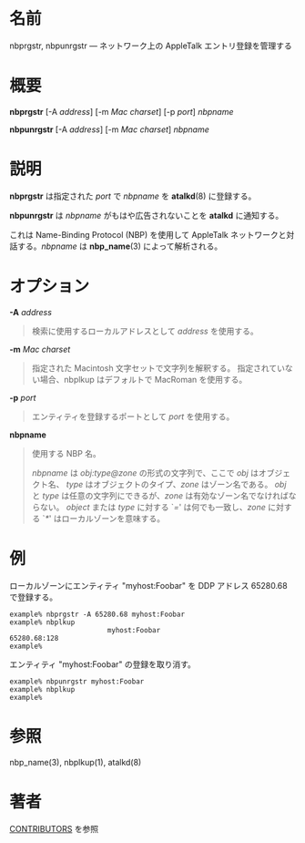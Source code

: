 # 名前

nbprgstr, nbpunrgstr — ネットワーク上の AppleTalk エントリ登録を管理する

# 概要

**nbprgstr** [-A *address*] [-m *Mac charset*] [-p *port*] *nbpname*

**nbpunrgstr** [-A *address*] [-m *Mac charset*] *nbpname*

# 説明

**nbprgstr** は指定された *port* で *nbpname* を **atalkd**(8) に登録する。

**nbpunrgstr** は *nbpname* がもはや広告されないことを **atalkd** に通知する。

これは Name-Binding Protocol (NBP) を使用して AppleTalk ネットワークと対話する。*nbpname* は
**nbp_name**(3) によって解析される。

# オプション

**-A** *address*
> 検索に使用するローカルアドレスとして *address* を使用する。

**-m** *Mac charset*
> 指定された Macintosh 文字セットで文字列を解釈する。
> 指定されていない場合、nbplkup はデフォルトで MacRoman を使用する。

**-p** *port*
> エンティティを登録するポートとして *port* を使用する。

**nbpname**
> 使用する NBP 名。
>
> *nbpname* は *obj:type@zone* の形式の文字列で、ここで *obj* はオブジェクト名、
> *type* はオブジェクトのタイプ、*zone* はゾーン名である。
> *obj* と *type* は任意の文字列にできるが、*zone* は有効なゾーン名でなければならない。
> *object* または *type* に対する \`*=*' は何でも一致し、*zone* に対する \`*\**' はローカルゾーンを意味する。

# 例

ローカルゾーンにエンティティ "myhost:Foobar" を DDP アドレス 65280.68 で登録する。

    example% nbprgstr -A 65280.68 myhost:Foobar
    example% nbplkup
                            myhost:Foobar                             65280.68:128
    example%

エンティティ "myhost:Foobar" の登録を取り消す。

    example% nbpunrgstr myhost:Foobar
    example% nbplkup
    example%

# 参照

nbp_name(3), nbplkup(1), atalkd(8)

# 著者

[CONTRIBUTORS](https://netatalk.io/contributors) を参照
